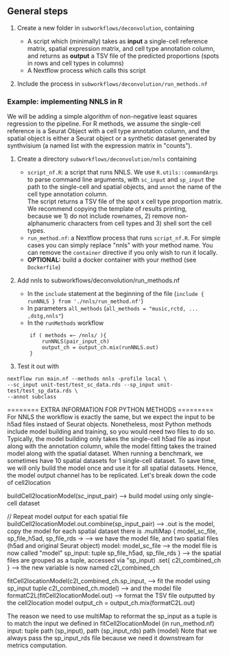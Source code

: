 ## General steps
1) Create a new folder in `subworkflows/deconvolution`, containing
   - A script which (minimally) takes as **input** a single-cell reference matrix, spatial expression matrix, and cell type annotation column, <br> 
and returns as **output** a TSV file of the predicted proportions (spots in rows and cell types in columns)
   - A Nextflow process which calls this script
  
2) Include the process in `subworkflows/deconvolution/run_methods.nf`

### Example: implementing NNLS in R
We will be adding a simple algorithm of non-negative least squares regression to the pipeline. For R methods, we assume the single-cell reference is a Seurat Object with a cell type annotation column, and the
spatial object is either a Seurat object or a synthetic dataset generated by synthvisium (a named list with the expression matrix in "counts").

1. Create a directory `subworkflows/deconvolution/nnls` containing
   - `script_nf.R`: a script that runs NNLS. We use `R.utils::commandArgs` to parse command line arguments, with `sc_input` and `sp_input` the path to the single-cell and spatial objects, and `annot` the name of the cell type annotation column.
   <br>The script returns a TSV file of the spot x cell type proportion matrix. We recommend copying the template of results printing, <br>because we 1) do not include rownames, 2) remove non-alphanumeric characters from cell types and 3) shell sort the cell types. 
   - `run_method.nf`: a Nextflow process that runs `script_nf.R`. For simple cases you can simply replace "nnls" with your method name. You can remove the `container` directive if you only wish to run it locally.
   - **OPTIONAL:** build a docker container with your method (see `Dockerfile`)
2. Add nnls to subworkflows/deconvolution/run_methods.nf
   - In the `include` statement at the beginning of the file (`include { runNNLS } from './nnls/run_method.nf'`)
   - In parameters `all_methods` (`all_methods = "music,rctd, ... ,dstg,nnls"`)
   - In the  `runMethods` workflow
    ```
        if ( methods =~ /nnls/ ){
            runNNLS(pair_input_ch)
            output_ch = output_ch.mix(runNNLS.out)
        }
    ```
  
3. Test it out with
```
nextflow run main.nf --methods nnls -profile local \
--sc_input unit-test/test_sc_data.rds --sp_input unit-test/test_sp_data.rds \
--annot subclass 
```


======== EXTRA INFORMATION FOR PYTHON METHODS =========
For NNLS the workflow is exactly the same, but we expect the input to be h5ad files instaed of Seurat objects.
Nonetheless, most Python methods include model building and training, so you would need two files to do so.
Typically, the model building only takes the single-cell h5ad file as input along with the annotation column, while the model fitting takes the trained model along with the spatial dataset.
When running a benchmark, we sometimes have 10 spatial datasets for 1 single-cell dataset. To save time, we will only build the model once and use it for all spatial datasets. Hence, the model output channel has to be replicated. Let's break down the code of cell2location


buildCell2locationModel(sc_input_pair)					--> build model using only single-cell dataset

// Repeat model output for each spatial file
buildCell2locationModel.out.combine(sp_input_pair)			--> .out is the model, copy the model for each spatial dataset there is
.multiMap { model_sc_file, sp_file_h5ad, sp_file_rds ->			--> we have the model file, and two spatial files (h5ad and original Seurat object)
            model: model_sc_file					--> the model file is now called "model"
            sp_input: tuple sp_file_h5ad, sp_file_rds }			--> the spatial files are grouped as a tuple, accessed via "sp_input)
.set{ c2l_combined_ch }							--> the new variable is now named c2l_combined_ch

fitCell2locationModel(c2l_combined_ch.sp_input,				--> fit the model using sp_input tuple
                      c2l_combined_ch.model)				--> and the model file
formatC2L(fitCell2locationModel.out)					--> format the TSV file outputted by the cell2location model
output_ch = output_ch.mix(formatC2L.out)

The reason we need to use multiMap to reformat the sp_input as a tuple is to match the input we defined in fitCell2locationModel (in run_method.nf)
input:
	tuple path (sp_input), path (sp_input_rds)
	path (model)
Note that we always pass the sp_input_rds file because we need it downstream for metrics computation.
